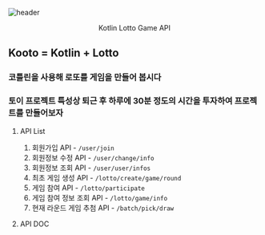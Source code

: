 ![header](https://capsule-render.vercel.app/api?type=wave&color=auto&height=300&section=header&text=LOTTO%20GAME&fontSize=90&animation=fadeIn&fontAlignY=38)
<p align='center'> Kotlin Lotto Game API </p>

## Kooto = Kotlin + Lotto
### 코틀린을 사용해 로또를 게임을 만들어 봅시다


### 토이 프로젝트 특성상 퇴근 후 하루에 30분 정도의 시간을 투자하여 프로젝트를 만들어보자

1. API List
    1. 회원가입 API - ``/user/join``
    1. 회원정보 수정 API - ``/user/change/info``
    1. 회원정보 조회 API - ``/user/user/infos``
    1. 최초 게임 생성 API - ``/lotto/create/game/round``
    1. 게임 참여 API - ``/lotto/participate``
    1. 게임 참여 정보 조회 API - ``/lotto/game/info``
    1. 현재 라운드 게임 추첨 API - ``/batch/pick/draw``

2. API DOC
    




